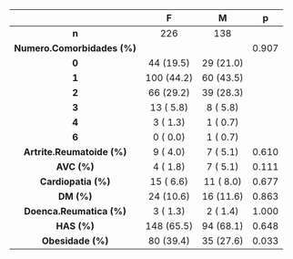 

|               &nbsp;               |     F      |     M     |   p   |
|:----------------------------------:|:----------:|:---------:|:-----:|
|               **n**                |    226     |    138    |       |
|    **Numero.Comorbidades (%)**     |            |           | 0.907 |
|               **0**                | 44 (19.5)  | 29 (21.0) |       |
|               **1**                | 100 (44.2) | 60 (43.5) |       |
|               **2**                | 66 (29.2)  | 39 (28.3) |       |
|               **3**                | 13 ( 5.8)  | 8 ( 5.8)  |       |
|               **4**                |  3 ( 1.3)  | 1 ( 0.7)  |       |
|               **6**                |  0 ( 0.0)  | 1 ( 0.7)  |       |
|  **Artrite.Reumatoide (%)**  |  9 ( 4.0)  | 7 ( 5.1)  | 0.610 |
|         **AVC (%)**          |  4 ( 1.8)  | 7 ( 5.1)  | 0.111 |
|     **Cardiopatia (%)**      | 15 ( 6.6)  | 11 ( 8.0) | 0.677 |
|          **DM (%)**          | 24 (10.6)  | 16 (11.6) | 0.863 |
|   **Doenca.Reumatica (%)**   |  3 ( 1.3)  | 2 ( 1.4)  | 1.000 |
|         **HAS (%)**          | 148 (65.5) | 94 (68.1) | 0.648 |
|      **Obesidade (%)**       | 80 (39.4)  | 35 (27.6) | 0.033 |

